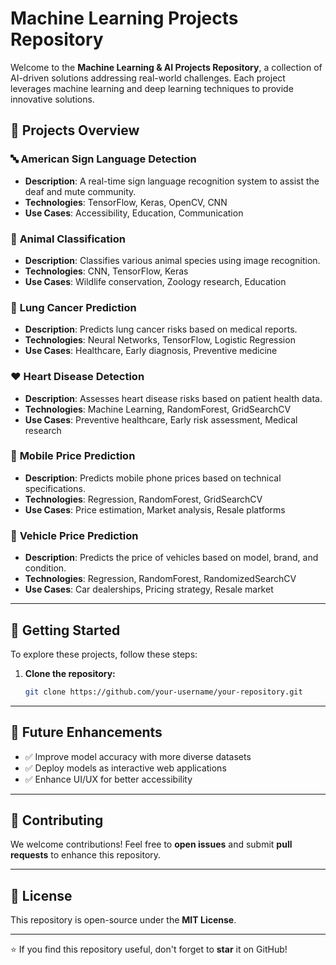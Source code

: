 # **Machine Learning Projects Repository**

Welcome to the **Machine Learning & AI Projects Repository**, a collection of AI-driven solutions addressing real-world challenges. Each project leverages machine learning and deep learning techniques to provide innovative solutions.

## 📂 **Projects Overview**

### 🔤 **American Sign Language Detection**
- **Description**: A real-time sign language recognition system to assist the deaf and mute community.
- **Technologies**: TensorFlow, Keras, OpenCV, CNN
- **Use Cases**: Accessibility, Education, Communication

### 🦁 **Animal Classification**
- **Description**: Classifies various animal species using image recognition.
- **Technologies**: CNN, TensorFlow, Keras
- **Use Cases**: Wildlife conservation, Zoology research, Education

### 🏥 **Lung Cancer Prediction**
- **Description**: Predicts lung cancer risks based on medical reports.
- **Technologies**: Neural Networks, TensorFlow, Logistic Regression
- **Use Cases**: Healthcare, Early diagnosis, Preventive medicine

### ❤️ **Heart Disease Detection**
- **Description**: Assesses heart disease risks based on patient health data.
- **Technologies**: Machine Learning, RandomForest, GridSearchCV
- **Use Cases**: Preventive healthcare, Early risk assessment, Medical research

### 📱 **Mobile Price Prediction**
- **Description**: Predicts mobile phone prices based on technical specifications.
- **Technologies**: Regression, RandomForest, GridSearchCV
- **Use Cases**: Price estimation, Market analysis, Resale platforms

### 🚗 **Vehicle Price Prediction**
- **Description**: Predicts the price of vehicles based on model, brand, and condition.
- **Technologies**: Regression, RandomForest, RandomizedSearchCV
- **Use Cases**: Car dealerships, Pricing strategy, Resale market

---

## 🚀 **Getting Started**

To explore these projects, follow these steps:

1. **Clone the repository:**
   ```bash
   git clone https://github.com/your-username/your-repository.git
   ```

---

## 🔮 **Future Enhancements**
- ✅ Improve model accuracy with more diverse datasets
- ✅ Deploy models as interactive web applications
- ✅ Enhance UI/UX for better accessibility

---

## 🤝 **Contributing**
We welcome contributions! Feel free to **open issues** and submit **pull requests** to enhance this repository.

---

## 📜 **License**
This repository is open-source under the **MIT License**.

---

⭐ If you find this repository useful, don't forget to **star** it on GitHub!

